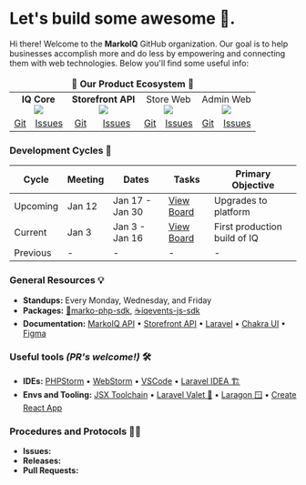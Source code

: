 # Let's build some awesome 💩.

Hi there! Welcome to the **MarkoIQ** GitHub organization. Our goal is to help businesses accomplish more and do less by empowering and connecting them with web technologies. Below you'll find some useful info:

<div align="center">
<table>
<thead>
<tr>
<td colspan="8" align="center"><b>🙌 Our Product Ecosystem 🙌</b></td>
</tr>
</thead>
<tbody>
<tr>
<td colspan="2" align="center">
  <b>IQ Core</b><br>
  <a href="https://github.com/markoplace/marko-core/actions/workflows/build.yml">
    <img src="https://github.com/markoplace/marko-core/actions/workflows/build.yml/badge.svg?branch=master&event=push&kill_cache=1">
  </a>
</td>
<td colspan="2" align="center">
  <b>Storefront API</b><br>
  <a href="https://github.com/markoplace/marko-customer-api/actions/workflows/deploy.yml">
    <img src="https://github.com/markoplace/marko-customer-api/actions/workflows/deploy.yml/badge.svg?branch=master&event=push&kill_cache=1">
  </a>
</td>
<td colspan="2" align="center">
  Store Web<br>
  <a href="https://github.com/markoplace/marko-store/actions/workflows/build.yaml">
    <img src="https://github.com/markoplace/marko-store/actions/workflows/build.yaml/badge.svg?branch=master&event=push&kill_cache=1">
  </a>
</td>
<td colspan="2" align="center">
  Admin Web<br>
  <a href="https://github.com/markoplace/marko-ui-admin/actions/workflows/build.yml">
    <img src="https://github.com/markoplace/marko-ui-admin/actions/workflows/build.yml/badge.svg?branch=master&event=push&kill_cache=1">
  </a>
</td>
</tr>
<tr>
<td align="center"><a href="https://github.com/markoplace/marko-core">Git</a></td>
<td align="center"><a href="https://github.com/markoplace/marko-core/issues">Issues</a></td>

<td align="center"><a href="https://github.com/markoplace/marko-customer-api">Git</a></td>
<td align="center"><a href="https://github.com/markoplace/marko-customer-api/issues">Issues</a></td>

<td align="center"><a href="https://github.com/markoplace/marko-store">Git</a></td>
<td align="center"><a href="https://github.com/markoplace/marko-store/issues">Issues</a></td>

<td align="center"><a href="https://github.com/markoplace/marko-ui-admin">Git</a></td>
<td align="center"><a href="https://github.com/markoplace/marko-ui-admin/issues">Issues</a></td>
</tr>
</tbody>
</table>
</div>

### Development Cycles 🥋

| Cycle | Meeting | Dates | Tasks | Primary Objective |
| --- | --- | --- | --- | --- |
| Upcoming | Jan 12 | Jan 17 - Jan 30 | [View Board](https://github.com/orgs/markoplace/projects/4/views/20) | Upgrades to platform |
| Current | Jan 3 | Jan 3 - Jan 16 | [View Board](https://github.com/orgs/markoplace/projects/4/views/19) | First production build of IQ |
| Previous | - | - | - | - |

### General Resources 💡

- **Standups:** Every Monday, Wednesday, and Friday
- **Packages:** [🐘marko-php-sdk](https://github.com/markoplace/marko-php-sdk), [☕️iqevents-js-sdk](https://github.com/markoplace/iqevents-js-sdk)
- **Documentation:** [MarkoIQ API](https://docs.neith.io/) • [Storefront API](https://documenter.getpostman.com/view/11028303/UVXbuKmx) • [Laravel](https://laravel.com/docs/8.x) • [Chakra UI](https://chakra-ui.com/docs/getting-started) • [Figma](https://www.figma.com/files/team/1059917962084359153/MarkoIQ)

### Useful tools _(PR's welcome!)_ 🛠

- **IDEs:** [PHPStorm](https://www.jetbrains.com/phpstorm/) • [WebStorm](https://www.jetbrains.com/webstorm/) • [VSCode](https://code.visualstudio.com/) • [Laravel IDEA 🏗](https://laravel-idea.com/)
- **Envs and Tooling:**  [JSX Toolchain](https://laravel-mix.com/) • [Laravel Valet 🍎](https://github.com/laravel/valet) • [Laragon 🪟](https://laragon.org/) • [Create React App](https://github.com/facebook/create-react-app)


### Procedures and Protocols 👨‍🏫
- **Issues:**
- **Releases:**
- **Pull Requests:**

